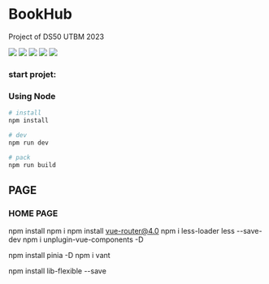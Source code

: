 # BookHub
Project of DS50 UTBM 2023

![](https://img.shields.io/badge/Npm-v9.5.0-CB3837?style=for-the-badge&logo=npm)
![](https://img.shields.io/badge/Npm-v18.15.0-339933?style=for-the-badge&logo=node.js)
![](https://img.shields.io/badge/Vue-v3.2.47-4fc08d?style=for-the-badge&logo=vue.js)
![](https://img.shields.io/badge/Vite-v4.2.0-646CFF?style=for-the-badge&logo=vite)
![](https://img.shields.io/badge/Pinia-v2.0.33-yellow?style=for-the-badge&logo=pinia)

### start projet:

### Using Node
``` bash
# install
npm install

# dev
npm run dev

# pack
npm run build
```

## PAGE

###  HOME PAGE

npm install
npm i
npm install vue-router@4.0 
npm i less-loader less --save-dev
npm i unplugin-vue-components -D

npm install pinia -D
npm i vant

npm install lib-flexible --save
